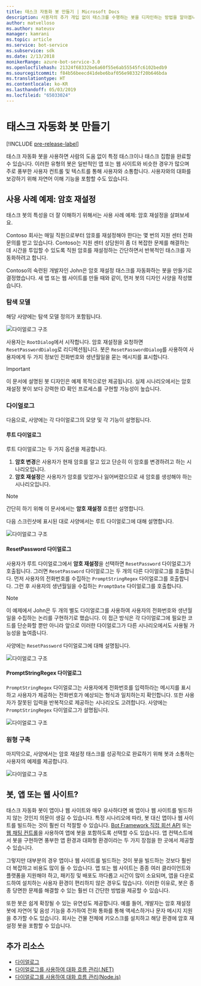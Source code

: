 ```yaml
---
title: 태스크 자동화 봇 만들기 | Microsoft Docs
description: 사용자의 추가 개입 없이 태스크를 수행하는 봇을 디자인하는 방법을 알아봅니다.
author: matvelloso
ms.author: mateusv
manager: kamrani
ms.topic: article
ms.service: bot-service
ms.subservice: sdk
ms.date: 2/13/2018
monikerRange: azure-bot-service-3.0
ms.openlocfilehash: 21324f68332be6a60f55e6ab55545fc6102bedb9
ms.sourcegitcommit: f84b56beecd41debe6baf056e98332f20b646bda
ms.translationtype: HT
ms.contentlocale: ko-KR
ms.lasthandoff: 05/03/2019
ms.locfileid: "65033024"
---
```

# <a name="create-task-automation-bots"></a>태스크 자동화 봇 만들기

[!INCLUDE [pre-release-label](./includes/pre-release-label-v3.md)]

태스크 자동화 봇을 사용하면 사람의 도움 없이 특정 태스크이나 태스크 집합을 완료할 수 있습니다. 이러한 유형의 봇은 일반적인 앱 또는 웹 사이트와 비슷한 경우가 많으며 주로 풍부한 사용자 컨트롤 및 텍스트를 통해 사용자와 소통합니다. 사용자와의 대화를 보강하기 위해 자연어 이해 기능을 포함할 수도 있습니다. 

## <a name="example-use-case-password-reset"></a>사용 사례 예제: 암호 재설정

태스크 봇의 특성을 더 잘 이해하기 위해서는 사용 사례 예제: 암호 재설정을 살펴보세요. 

Contoso 회사는 매일 직원으로부터 암호를 재설정해야 한다는 몇 번의 지원 센터 전화 문의를 받고 있습니다. Contoso는 지원 센터 상담원이 좀 더 복잡한 문제를 해결하는 데 시간을 투입할 수 있도록 직원 암호를 재설정하는 간단하면서 반복적인 태스크를 자동화하려고 합니다. 

Contoso의 숙련된 개발자인 John은 암호 재설정 태스크를 자동화하는 봇을 만들기로 결정했습니다. 새 앱 또는 웹 사이트를 만들 때와 같이, 먼저 봇의 디자인 사양을 작성했습니다. 

### <a name="navigation-model"></a>탐색 모델

해당 사양에는 탐색 모델 정의가 포함됩니다.

![다이얼로그 구조](~/media/bot-service-design-pattern-task-automation/simple-task1.png)

사용자는 `RootDialog`에서 시작합니다. 암호 재설정을 요청하면  
`ResetPasswordDialog`로 리디렉션됩니다. 봇은 `ResetPasswordDialog`를 사용하여 사용자에게 두 가지 정보인 전화번호와 생년월일을 묻는 메시지를 표시합니다. 

> [!IMPORTANT]
> 이 문서에 설명된 봇 디자인은 예제 목적으로만 제공됩니다. 실제 시나리오에서는 암호 재설정 봇이 보다 강력한 ID 확인 프로세스를 구현할 가능성이 높습니다.

### <a name="dialogs"></a>다이얼로그

다음으로, 사양에는 각 다이얼로그의 모양 및 각 기능이 설명됩니다. 

#### <a name="root-dialog"></a>루트 다이얼로그

루트 다이얼로그는 두 가지 옵션을 제공합니다. 

1. **암호 변경**은 사용자가 현재 암호를 알고 있고 단순히 이 암호를 변경하려고 하는 시나리오입니다.
2. **암호 재설정**은 사용자가 암호를 잊었거나 잃어버렸으므로 새 암호를 생성해야 하는 시나리오입니다.

> [!NOTE]
> 간단히 하기 위해 이 문서에서는 **암호 재설정** 흐름만 설명합니다.

다음 스크린샷에 표시된 대로 사양에서는 루트 다이얼로그에 대해 설명합니다.

![다이얼로그 구조](~/media/bot-service-design-pattern-task-automation/simple-task2.png)

#### <a name="resetpassword-dialog"></a>ResetPassword 다이얼로그

사용자가 루트 다이얼로그에서 **암호 재설정**을 선택하면 `ResetPassword` 다이얼로그가 호출됩니다. 그러면 `ResetPassword` 다이얼로그는 두 개의 다른 다이얼로그를 호출합니다. 먼저 사용자의 전화번호를 수집하는 `PromptStringRegex` 다이얼로그를 호출합니다. 그런 후 사용자의 생년월일을 수집하는 `PromptDate` 다이얼로그를 호출합니다. 

> [!NOTE]
> 이 예제에서 John은 두 개의 별도 다이얼로그를 사용하여 사용자의 전화번호와 생년월일을 수집하는 논리를 구현하기로 했습니다. 이 접근 방식은 각 다이얼로그에 필요한 코드를 단순화할 뿐만 아니라 앞으로 이러한 다이얼로그가 다른 시나리오에서도 사용될 가능성을 높여줍니다. 

사양에는 `ResetPassword` 다이얼로그에 대해 설명됩니다.

![다이얼로그 구조](~/media/bot-service-design-pattern-task-automation/simple-task3.png)

#### <a name="promptstringregex-dialog"></a>PromptStringRegex 다이얼로그

`PromptStringRegex` 다이얼로그는 사용자에게 전화번호를 입력하라는 메시지를 표시하고 사용자가 제공하는 전화번호가 예상되는 형식과 일치하는지 확인합니다. 또한 사용자가 잘못된 입력을 반복적으로 제공하는 시나리오도 고려합니다. 사양에는 `PromptStringRegex` 다이얼로그가 설명됩니다.

![다이얼로그 구조](~/media/bot-service-design-pattern-task-automation/simple-task4.png)

### <a name="prototype"></a>원형 구축

마지막으로, 사양에서는 암호 재설정 태스크를 성공적으로 완료하기 위해 봇과 소통하는 사용자의 예제를 제공합니다.

![다이얼로그 구조](~/media/bot-service-design-pattern-task-automation/simple-task5.png)

## <a name="bot-app-or-website"></a>봇, 앱 또는 웹 사이트?

태스크 자동화 봇이 앱이나 웹 사이트와 매우 유사하다면 왜 앱이나 웹 사이트를 빌드하지 않는 것인지 의문이 생길 수 있습니다. 특정 시나리오에 따라, 봇 대신 앱이나 웹 사이트를 빌드하는 것이 훨씬 더 적절할 수 있습니다. [Bot Framework 직접 회선 API][directLineAPI] 또는 <a href="https://aka.ms/BotFramework-WebChat" target="_blank">웹 채팅 컨트롤</a>을 사용하여 앱에 봇을 포함하도록 선택할 수도 있습니다. 앱 컨텍스트에서 봇을 구현하면 풍부한 앱 환경과 대화형 환경이라는 두 가지 장점을 한 곳에서 제공할 수 있습니다. 

그렇지만 대부분의 경우 앱이나 웹 사이트를 빌드하는 것이 봇을 빌드하는 것보다 훨씬 더 복잡하고 비용도 많이 들 수 있습니다. 앱 또는 웹 사이트는 종종 여러 클라이언트와 플랫폼을 지원해야 하고, 패키징 및 배포도 까다롭고 시간이 많이 소요되며, 앱을 다운로드하여 설치하는 사용자 환경이 편리하지 않은 경우도 많습니다. 이러한 이유로, 봇은 종종 당면한 문제를 해결할 수 있는 훨씬 더 간단한 방법을 제공할 수 있습니다. 

또한 봇은 쉽게 확장될 수 있는 유연성도 제공합니다. 예를 들어, 개발자는 암호 재설정 봇에 자연어 및 음성 기능을 추가하여 전화 통화를 통해 액세스하거나 문자 메시지 지원을 추가할 수도 있습니다. 회사는 건물 전체에 키오스크를 설치하고 해당 환경에 암호 재설정 봇을 포함할 수 있습니다.

<!-- TODO: SimpleTaskAutomation no longer exists
## Sample code

For a complete sample that shows how to implement simple task automation using the Bot Framework SDK for .NET, see the <a href="https://aka.ms/capability-SimpleTaskAutomation" target="_blank">Simple Task Automation sample</a> in GitHub.

For a complete sample that shows how to implement simple task automation using the Bot Framework SDK for Node.js, see the <a href="https://aka.ms/capability-SimpleTaskAutomation" target="_blank">Simple Task Automation sample</a> in GitHub.
-->

## <a name="additional-resources"></a>추가 리소스

- [다이얼로그](~/dotnet/bot-builder-dotnet-dialogs.md)
- [다이얼로그를 사용하여 대화 흐름 관리(.NET)](~/dotnet/bot-builder-dotnet-manage-conversation-flow.md)
- [다이얼로그를 사용하여 대화 흐름 관리(Node.js)](~/nodejs/bot-builder-nodejs-manage-conversation-flow.md)


[directLineAPI]: https://docs.botframework.com/en-us/restapi/directline3/#navtitle
